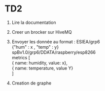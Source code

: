 # TD2

1. Lire la documentation

3. Creer un brocker sur HiveMQ
4. Envoyer les donnée au format :
    ESIEA/grp6  
    {"hum" : x , "temp" : y}  
    spBv1.0/grp6/DDATA/raspberry/esp8266  
    metrics [  
      { name: humidity, value: x},  
      { name: temperature, value Y}  
    ]
5. Creation de graphe
